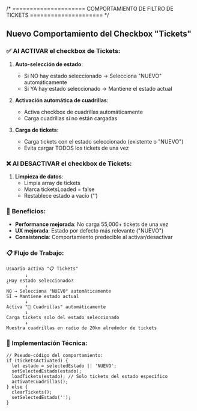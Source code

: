 /* ===================== COMPORTAMIENTO DE FILTRO DE TICKETS ===================== */

## Nuevo Comportamiento del Checkbox "Tickets"

### ✅ **Al ACTIVAR el checkbox de Tickets:**

1. **Auto-selección de estado**: 
   - Si NO hay estado seleccionado → Selecciona "NUEVO" automáticamente
   - Si YA hay estado seleccionado → Mantiene el estado actual

2. **Activación automática de cuadrillas**:
   - Activa checkbox de cuadrillas automáticamente
   - Carga cuadrillas si no están cargadas

3. **Carga de tickets**:
   - Carga tickets con el estado seleccionado (existente o "NUEVO")
   - Evita cargar TODOS los tickets de una vez

### ❌ **Al DESACTIVAR el checkbox de Tickets:**

1. **Limpieza de datos**:
   - Limpia array de tickets
   - Marca ticketsLoaded = false
   - Restablece estado a vacío ('')

### 🎯 **Beneficios:**

- **Performance mejorada**: No carga 55,000+ tickets de una vez
- **UX mejorada**: Estado por defecto más relevante ("NUEVO")
- **Consistencia**: Comportamiento predecible al activar/desactivar

### 📋 **Flujo de Trabajo:**

```
Usuario activa "📋 Tickets"
       ↓
¿Hay estado seleccionado?
       ↓
NO → Selecciona "NUEVO" automáticamente
SÍ → Mantiene estado actual  
       ↓
Activa "👥 Cuadrillas" automáticamente
       ↓
Carga tickets solo del estado seleccionado
       ↓  
Muestra cuadrillas en radio de 20km alrededor de tickets
```

### 🔧 **Implementación Técnica:**

```tsx
// Pseudo-código del comportamiento:
if (ticketsActivated) {
  let estado = selectedEstado || 'NUEVO';
  setSelectedEstado(estado);
  loadTickets(estado); // Solo tickets del estado específico
  activateCuadrillas();
} else {
  clearTickets();
  setSelectedEstado('');
}
```